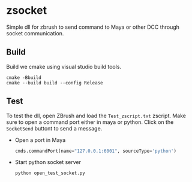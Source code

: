 # zsocket
Simple dll for zbrush to send command to Maya or other DCC through socket communication.


## Build

Build we cmake using visual studio build tools.

```
cmake -Bbuild
cmake --build build --config Release
```

## Test

To test the dll, open ZBrush and load the `Test_zscript.txt` zscript.  Make sure to open a command port either in maya or python.  Click on the `SocketSend` buttont to send a message.

* Open a port in Maya
    ```python
    cmds.commandPort(name="127.0.0.1:6001", sourceType='python')
    ```
* Start python socket server
    ```bash
    python open_test_socket.py
    ```
